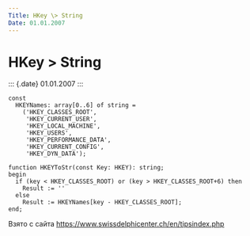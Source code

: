 ```yaml
---
Title: HKey \> String
Date: 01.01.2007
---
```



HKey \> String
==============

::: {.date}
01.01.2007
:::

    const
      HKEYNames: array[0..6] of string =
        ('HKEY_CLASSES_ROOT', 
         'HKEY_CURRENT_USER', 
         'HKEY_LOCAL_MACHINE',      
         'HKEY_USERS',
         'HKEY_PERFORMANCE_DATA', 
         'HKEY_CURRENT_CONFIG', 
         'HKEY_DYN_DATA');
     
    function HKEYToStr(const Key: HKEY): string;
    begin
      if (key < HKEY_CLASSES_ROOT) or (key > HKEY_CLASSES_ROOT+6) then
        Result := ''
      else
        Result := HKEYNames[key - HKEY_CLASSES_ROOT];
    end;

Взято с сайта <https://www.swissdelphicenter.ch/en/tipsindex.php>
